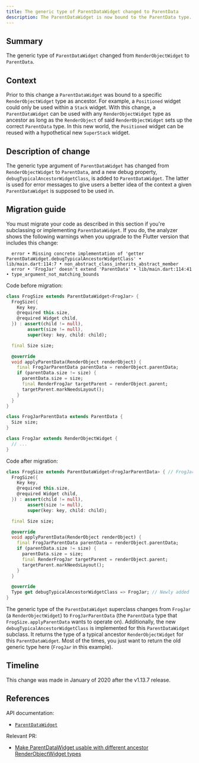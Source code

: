 ```yaml
---
title: The generic type of ParentDataWidget changed to ParentData
description: The ParentDataWidget is now bound to the ParentData type.
---
```


## Summary

The generic type of `ParentDataWidget` changed from
`RenderObjectWidget` to `ParentData`.

## Context

Prior to this change a `ParentDataWidget` was bound
to a specific `RenderObjectWidget` type as ancestor.
For example, a `Positioned` widget could only be used
within a `Stack` widget. With this change,
a `ParentDataWidget` can be used with any
`RenderObjectWidget` type as ancestor as long as
the `RenderObject` of said `RenderObjectWidget`
sets up the correct `ParentData` type. In this new world,
the `Positioned` widget can be reused with a hypothetical
new `SuperStack` widget.

## Description of change

The generic type argument of `ParentDataWidget`
has changed from `RenderObjectWidget` to `ParentData`,
and a new debug property, `debugTypicalAncestorWidgetClass`,
is added to `ParentDataWidget`.
The latter is used for error messages to give users a
better idea of the context a given `ParentDataWidget`
is supposed to be used in.

## Migration guide

You must migrate your code as described in this section
if you're subclassing or implementing `ParentDataWidget`.
If you do, the analyzer shows the following warnings when you
upgrade to the Flutter version that includes this change:

```none
  error • Missing concrete implementation of 'getter ParentDataWidget.debugTypicalAncestorWidgetClass' • lib/main.dart:114:7 • non_abstract_class_inherits_abstract_member
  error • 'FrogJar' doesn't extend 'ParentData' • lib/main.dart:114:41 • type_argument_not_matching_bounds
```

Code before migration:

<!-- skip -->
```dart
class FrogSize extends ParentDataWidget<FrogJar> {
  FrogSize({
    Key key,
    @required this.size,
    @required Widget child,
  }) : assert(child != null),
        assert(size != null),
        super(key: key, child: child);

  final Size size;

  @override
  void applyParentData(RenderObject renderObject) {
    final FrogJarParentData parentData = renderObject.parentData;
    if (parentData.size != size) {
      parentData.size = size;
      final RenderFrogJar targetParent = renderObject.parent;
      targetParent.markNeedsLayout();
    }
  }
}

class FrogJarParentData extends ParentData {
  Size size;
}

class FrogJar extends RenderObjectWidget {
  // ...
}
```

Code after migration:

<!-- skip -->
```dart
class FrogSize extends ParentDataWidget<FrogJarParentData> { // FrogJar changed to FrogJarParentData
  FrogSize({
    Key key,
    @required this.size,
    @required Widget child,
  }) : assert(child != null),
        assert(size != null),
        super(key: key, child: child);

  final Size size;

  @override
  void applyParentData(RenderObject renderObject) {
    final FrogJarParentData parentData = renderObject.parentData;
    if (parentData.size != size) {
      parentData.size = size;
      final RenderFrogJar targetParent = renderObject.parent;
      targetParent.markNeedsLayout();
    }
  }

  @override
  Type get debugTypicalAncestorWidgetClass => FrogJar; // Newly added
}
```

The generic type of the `ParentDataWidget` superclass
changes from `FrogJar` (a `RenderObjectWidget`) to
`FrogJarParentData` (the `ParentData` type that
`FrogSize.applyParentData` wants to operate on).
Additionally, the new `debugTypicalAncestorWidgetClass`
is implemented for this `ParentDataWidget` subclass.
It returns the type of a typical ancestor `RenderObjectWidget` for
this `ParentDataWidget`. Most of the times,
you just want to return the old generic type here
(`FrogJar` in this example).

## Timeline

This change was made in January of 2020 after the v1.13.7 release.

## References

API documentation:
* [`ParentDataWidget`][]

Relevant PR:
* [Make ParentDataWidget usable with different ancestor RenderObjectWidget types][]


[Make ParentDataWidget usable with different ancestor RenderObjectWidget types]: {{site.github}}/flutter/flutter/pull/48541
[`ParentDataWidget`]: {{site.api}}/flutter/widgets/ParentDataWidget-class.html
